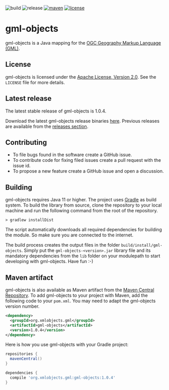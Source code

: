 ![build](https://img.shields.io/github/actions/workflow/status/xmlobjects/gml-objects/gml-objects-build.yml?logo=Gradle)
![release](https://img.shields.io/github/v/release/xmlobjects/gml-objects?display_name=tag)
[![maven](https://maven-badges.herokuapp.com/maven-central/org.xmlobjects.gml/gml-objects/badge.svg)](https://maven-badges.herokuapp.com/maven-central/org.xmlobjects.gml/gml-objects)
[![license](https://img.shields.io/badge/license-Apache_2.0-blue.svg)](https://opensource.org/licenses/Apache-2.0)

# gml-objects
gml-objects is a Java mapping for the [OGC Geography Markup Language (GML)](https://www.ogc.org/standards/gml).

## License
gml-objects is licensed under the [Apache License, Version 2.0](http://www.apache.org/licenses/LICENSE-2.0).
See the `LICENSE` file for more details.

## Latest release
The latest stable release of gml-objects is 1.0.4.

Download the latest gml-objects release binaries [here](https://github.com/xmlobjects/gml-objects/releases/latest).
Previous releases are available from the [releases section](https://github.com/xmlobjects/gml-objects/releases).

## Contributing
* To file bugs found in the software create a GitHub issue.
* To contribute code for fixing filed issues create a pull request with the issue id.
* To propose a new feature create a GitHub issue and open a discussion.

## Building
gml-objects requires Java 11 or higher. The project uses [Gradle](https://gradle.org/) as build system. To build the
library from source, clone the repository to your local machine and run the following command from the root of the
repository.

    > gradlew installDist

The script automatically downloads all required dependencies for building the module. So make sure you are connected
to the internet.

The build process creates the output files in the folder `build/install/gml-objects`. Simply put the
`gml-objects-<version>.jar` library file and its mandatory dependencies from the `lib` folder on your modulepath to
start developing with gml-objects. Have fun :-)

## Maven artifact
gml-objects is also available as Maven artifact from the
[Maven Central Repository](https://search.maven.org/artifact/org.xmlobjects.gml/gml-objects). To add gml-objects to your
project with Maven, add the following code to your `pom.xml`. You may need to adapt the gml-objects version number.

```xml
<dependency>
  <groupId>org.xmlobjects.gml</groupId>
  <artifactId>gml-objects</artifactId>
  <version>1.0.4</version>
</dependency>
```

Here is how you use gml-objects with your Gradle project:

```gradle
repositories {
  mavenCentral()
}

dependencies {
  compile 'org.xmlobjects.gml:gml-objects:1.0.4'
}
```
